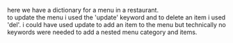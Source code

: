 here we have a dictionary for a menu in a restaurant.  
to update the menu i used the 'update' keyword and to delete an item i used 'del'.
i could have used update to add an item to the menu but technically no keywords were needed to add a nested menu category and items.
